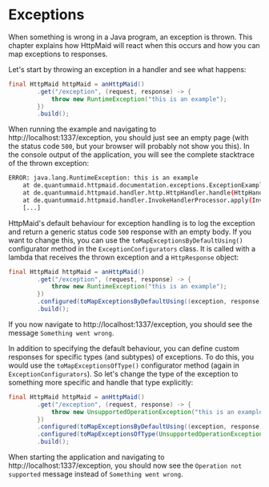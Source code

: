 # Exceptions
When something is wrong in a Java program, an exception is thrown.
This chapter explains how HttpMaid will react when this occurs and how
you can map exceptions to responses.

Let's start by throwing an exception in a handler and see what happens:
<!---[CodeSnippet] (exceptionInHandler)-->
```java
final HttpMaid httpMaid = anHttpMaid()
        .get("/exception", (request, response) -> {
            throw new RuntimeException("this is an example");
        })
        .build();
```

When running the example and navigating to http://localhost:1337/exception,
you should just see an empty page (with the status code `500`, but your browser
will probably not show you this).
In the console output of the application, you will see the complete stacktrace
of the thrown exception:
```bash
ERROR: java.lang.RuntimeException: this is an example
	at de.quantummaid.httpmaid.documentation.exceptions.ExceptionExampleTests.lambda$main$0(ExceptionInHandlerExample.java:36)
	at de.quantummaid.httpmaid.handler.http.HttpHandler.handle(HttpHandler.java:33)
	at de.quantummaid.httpmaid.handler.InvokeHandlerProcessor.apply(InvokeHandlerProcessor.java:46)
	[...]
```


HttpMaid's default behaviour for exception handling
is to log the exception and return a generic status code `500` response
with an empty body.
If you want to change this, you can use the `toMapExceptionsByDefaultUsing()`
configurator method in the `ExceptionConfigurators` class.
It is called with a lambda that receives the thrown exception and a `HttpResponse` object:
<!---[CodeSnippet] (defaultMappedException)-->
```java
final HttpMaid httpMaid = anHttpMaid()
        .get("/exception", (request, response) -> {
            throw new RuntimeException("this is an example");
        })
        .configured(toMapExceptionsByDefaultUsing((exception, response) -> response.setBody("Something went wrong")))
        .build();
```

If you now navigate to http://localhost:1337/exception, you should see
the message `Something went wrong`.

In addition to specifying the default behaviour, you can define custom responses
for specific types (and subtypes) of exceptions.
To do this, you would use the `toMapExceptionsOfType()` configurator method
(again in `ExceptionConfigurators`).
So let's change the type of the exception to something more specific and
handle that type explicitly:
<!---[CodeSnippet] (specificMappedException)-->
```java
final HttpMaid httpMaid = anHttpMaid()
        .get("/exception", (request, response) -> {
            throw new UnsupportedOperationException("this is an example");
        })
        .configured(toMapExceptionsByDefaultUsing((exception, response) -> response.setBody("Something went wrong")))
        .configured(toMapExceptionsOfType(UnsupportedOperationException.class, (exception, response) -> response.setBody("Operation not supported")))
        .build();
```

When starting the application and navigating to http://localhost:1337/exception, you should now see
the `Operation not supported` message instead of `Something went wrong`.


